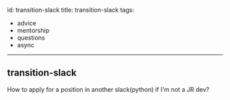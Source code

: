 
id: transition-slack
title: transition-slack
tags:
  - advice
  - mentorship
  - questions
  - async
---

## transition-slack

How to apply for a position in another slack(python) if I'm not a JR dev?